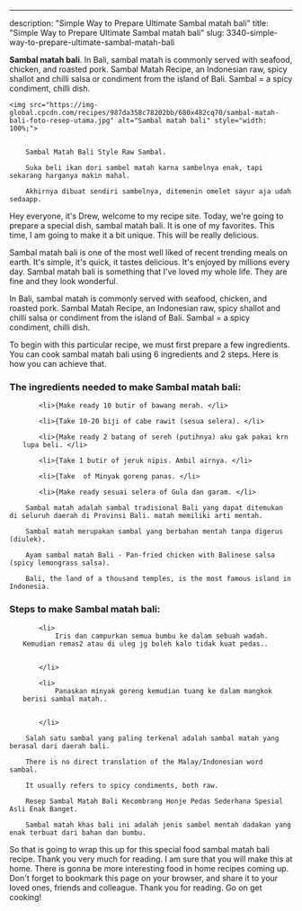 ---
description: "Simple Way to Prepare Ultimate Sambal matah bali"
title: "Simple Way to Prepare Ultimate Sambal matah bali"
slug: 3340-simple-way-to-prepare-ultimate-sambal-matah-bali

<p>
	<strong>Sambal matah bali</strong>. 
	In Bali, sambal matah is commonly served with seafood, chicken, and roasted pork. Sambal Matah Recipe, an Indonesian raw, spicy shallot and chilli salsa or condiment from the island of Bali. Sambal = a spicy condiment, chilli dish.
</p>
<p>
	
	<img src="https://img-global.cpcdn.com/recipes/987da358c78202bb/680x482cq70/sambal-matah-bali-foto-resep-utama.jpg" alt="Sambal matah bali" style="width: 100%;">
	
	
		Sambal Matah Bali Style Raw Sambal.
	
		Suka beli ikan dori sambel matah karna sambelnya enak, tapi sekarang harganya makin mahal.
	
		Akhirnya dibuat sendiri sambelnya, ditemenin omelet sayur aja udah sedaapp.
	
</p>
<p>
	Hey everyone, it's Drew, welcome to my recipe site. Today, we're going to prepare a special dish, sambal matah bali. It is one of my favorites. This time, I am going to make it a bit unique. This will be really delicious.
</p>
	
<p>
	Sambal matah bali is one of the most well liked of recent trending meals on earth. It's simple, it's quick, it tastes delicious. It's enjoyed by millions every day. Sambal matah bali is something that I've loved my whole life. They are fine and they look wonderful.
</p>
<p>
	In Bali, sambal matah is commonly served with seafood, chicken, and roasted pork. Sambal Matah Recipe, an Indonesian raw, spicy shallot and chilli salsa or condiment from the island of Bali. Sambal = a spicy condiment, chilli dish.
</p>

<p>
To begin with this particular recipe, we must first prepare a few ingredients. You can cook sambal matah bali using 6 ingredients and 2 steps. Here is how you can achieve that.
</p>

<h3>The ingredients needed to make Sambal matah bali:</h3>

<ol>
	
		<li>{Make ready 10 butir of bawang merah. </li>
	
		<li>{Take 10-20 biji of cabe rawit (sesua selera). </li>
	
		<li>{Make ready 2 batang of sereh (putihnya) aku gak pakai krn lupa beli. </li>
	
		<li>{Take 1 butir of jeruk nipis. Ambil airnya. </li>
	
		<li>{Take  of Minyak goreng panas. </li>
	
		<li>{Make ready sesuai selera of Gula dan garam. </li>
	
</ol>
<p>
	
		Sambal matah adalah sambal tradisional Bali yang dapat ditemukan di seluruh daerah di Provinsi Bali. matah memiliki arti mentah.
	
		Sambal matah merupakan sambal yang berbahan mentah tanpa digerus (diulek).
	
		Ayam sambal matah Bali - Pan-fried chicken with Balinese salsa (spicy lemongrass salsa).
	
		Bali, the land of a thousand temples, is the most famous island in Indonesia.
	
</p>

<h3>Steps to make Sambal matah bali:</h3>

<ol>
	
		<li>
			Iris dan campurkan semua bumbu ke dalam sebuah wadah. Kemudian remas2 atau di uleg jg boleh kalo tidak kuat pedas..
			
			
		</li>
	
		<li>
			Panaskan minyak goreng kemudian tuang ke dalam mangkok berisi sambal matah..
			
			
		</li>
	
</ol>

<p>
	
		Salah satu sambal yang paling terkenal adalah sambal matah yang berasal dari daerah bali.
	
		There is no direct translation of the Malay/Indonesian word sambal.
	
		It usually refers to spicy condiments, both raw.
	
		Resep Sambal Matah Bali Kecombrang Honje Pedas Sederhana Spesial Asli Enak Banget.
	
		Sambal matah khas bali ini adalah jenis sambel mentah dadakan yang enak terbuat dari bahan dan bumbu.
	
</p>

<p>
	So that is going to wrap this up for this special food sambal matah bali recipe. Thank you very much for reading. I am sure that you will make this at home. There is gonna be more interesting food in home recipes coming up. Don't forget to bookmark this page on your browser, and share it to your loved ones, friends and colleague. Thank you for reading. Go on get cooking!
</p>
